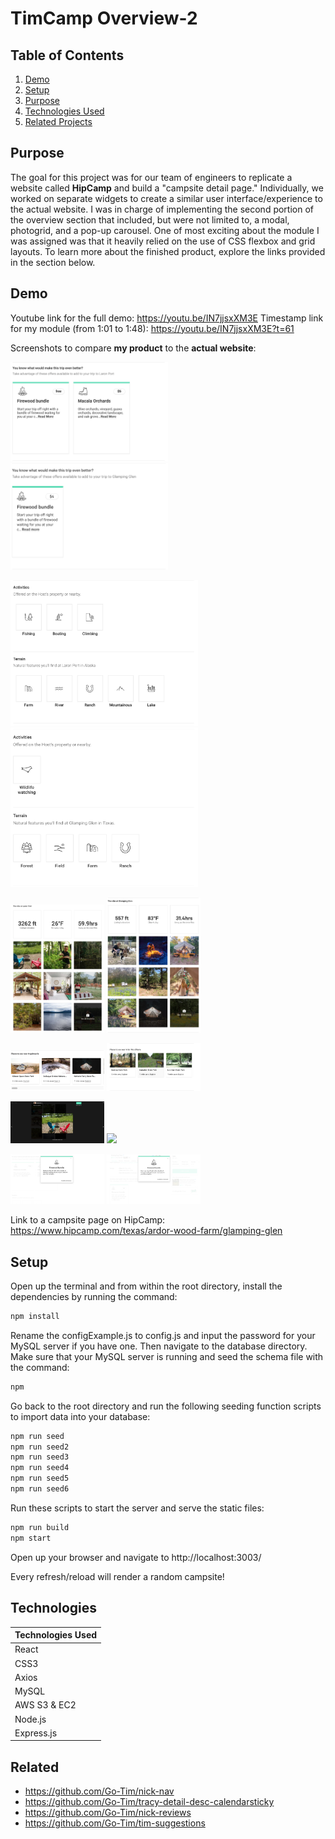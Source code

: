 # TimCamp Overview-2

## Table of Contents

1. [Demo](#Demo)
2. [Setup](#Setup)
3. [Purpose](#Purpose)
4. [Technologies Used](#Technologies)
5. [Related Projects](#Related)

## Purpose

The goal for this project was for our team of engineers to replicate a website called **HipCamp** and build a "campsite detail page." Individually, we worked on separate widgets to create a similar user interface/experience to the actual website. I was in charge of implementing the second portion of the overview section that included, but were not limited to, a modal, photogrid, and a pop-up carousel. One of most exciting about the module I was assigned was that it heavily relied on the use of CSS flexbox and grid layouts. To learn more about the finished product, explore the links provided in the section below.

## Demo

Youtube link for the full demo: https://youtu.be/IN7jjsxXM3E
Timestamp link for my module (from 1:01 to 1:48): https://youtu.be/IN7jjsxXM3E?t=61

Screenshots to compare **my product** to the **actual website**:

<p float="left">
  <img src="./screenshots/myapp1.png" width=50%>
  <img src="./screenshots/hipcamp1.png" width=50%>
</p>
<p float="left">
  <img src="./screenshots/myapp2.png" width="300">
  <img src="./screenshots/hipcamp2.png" width="300">
</p>
<p float="left">
  <img src="./screenshots/myapp3.png" width="150">
  <img src="./screenshots/hipcamp3.png" width="150">
</p>
<p float="left">
  <img src="./screenshots/myapp4.png" width="150">
  <img src="./screenshots/hipcamp4.png" width="150">
</p>
<p float="left">
  <img src="./screenshots/myapp5.png" width="150">
  <img src="./screenshots/hipcamp5.png" width="150">
</p>
<p float="left">
  <img src="./screenshots/myapp6.png" width="150">
  <img src="./screenshots/hipcamp6.png" width="150">
</p>

Link to a campsite page on HipCamp: https://www.hipcamp.com/texas/ardor-wood-farm/glamping-glen

## Setup

Open up the terminal and from within the root directory, install the dependencies by running the command:

```sh
npm install
```

Rename the configExample.js to config.js and input the password for your MySQL server if you have one. Then navigate to the database directory. Make sure that your MySQL server is running and seed the schema file with the command:

```sh
npm
```

Go back to the root directory and run the following seeding function scripts to import data into your database:

```sh
npm run seed
npm run seed2
npm run seed3
npm run seed4
npm run seed5
npm run seed6
```

Run these scripts to start the server and serve the static files:

```sh
npm run build
npm start
```

Open up your browser and navigate to http://localhost:3003/

Every refresh/reload will render a random campsite!

## Technologies

| Technologies Used |
|-------------------|
| React |
| CSS3 |
| Axios |
| MySQL |
| AWS S3 & EC2 |
| Node.js |
| Express.js |

## Related

  - https://github.com/Go-Tim/nick-nav
  - https://github.com/Go-Tim/tracy-detail-desc-calendarsticky
  - https://github.com/Go-Tim/nick-reviews
  - https://github.com/Go-Tim/tim-suggestions